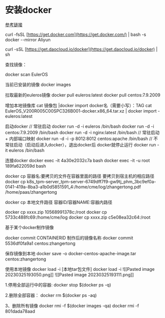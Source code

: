 # 安装docker

[参考链接](https://mp.weixin.qq.com/s?__biz=MjM5NTY1MjY0MQ==&mid=2650860524&idx=3&sn=02dfc31d637f70b066a6ef9842beeac5&chksm=bd017ea28a76f7b466773e68f7dab26e65ffae2918c28aa1d87c84acfc54460a7b82aa57279f&scene=27)

curl -fsSL [https://get.docker.com](https://get.docker.com/) | bash -s docker --mirror Aliyun

curl -sSL [https://get.daocloud.io/docker](https://get.daocloud.io/docker) | sh

查找镜像：

docker scan EulerOS

当前已安装的镜像
docker images

拉取最新的euleros镜像
docker pull euleros:latest
docker pull centos:7.9.2009

增加本地镜像库
cat 镜像包 |docker import docker名（需要小写）：TAG
cat EulerOS_V200R005C00SPC326B001-docker.x86_64.tar.xz | docker import - euleros:latest

启动docker
// 常驻启动
docker run -d -i euleros /bin/bash
docker run -d -i centos:7.9.2009 /bin/bash
docker run -d -i nginx:latest /bin/bash
// 常驻启动 + 内部端口映射
docker run -d -i -p 8012:8012 centos:apache /bin/bash
// 不常驻启动（启动后进入docker），退出docker后 docker就停止运行
docker run -it euleros /bin/bash

连接docker
docker exec -it  4a30e2032c7a bash
docker exec -it -u root  189fa622059d bash

docker cp 容器名:要拷贝的文件在容器里面的路径       要拷贝到宿主机的相应路径
docker cp k8s_tpm-server_tpm-server-6749dff7f9-gw9tj_phm_3bc9ef0a-0141-419a-8ba3-a1b0d5851591_4:/home/cme/log/zhangertong.pdf /home/paas/zhangertong

docker cp 本地文件路径 容器ID/容器NAME:容器内路径

docker cp  xxxx.zip 10568991378c:/root
docker cp    5733c488fc69:/home/cme/log
docker cp  xxxx.zip  c5e08ea32c64:/root

基于某个docker制作镜像

docker commit CONTAINERID  制作后的镜像名称
docker commit 5536df0fa9a1 centos:zhangertong

保存镜像到本地
docker save -o docker-centos-apache-image.tar centos:zhangertong

使用本地镜像
docker load -i [本地tar包文件]
docker load -i
![[Pasted image 20230325193050.png]]
![[Pasted image 20230325193111.png]]

1.停用全部运行中的容器:
docker stop $(docker ps -q)

2.删除全部容器：
docker rm $(docker ps -aq)

3、删除所有镜像
docker rmi -f $(docker images -qa)
docker rmi -f 801dada78aad
